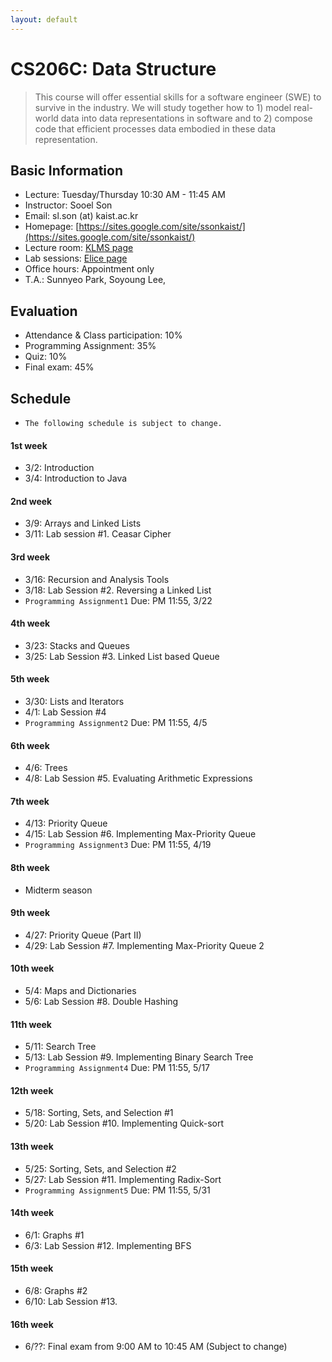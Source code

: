 ```yaml
---
layout: default
---
```


# **CS206C**: Data Structure

> This course will offer essential skills for a software engineer (SWE) to survive in the industry. We will study together how to 1) model real-world data into data representations in software and to 2) compose code that efficient processes data embodied in these data representation.  


## Basic Information
 * Lecture: Tuesday/Thursday 10:30 AM - 11:45 AM
 * Instructor: Sooel Son
 * Email: sl.son (at) kaist.ac.kr
 * Homepage: [https://sites.google.com/site/ssonkaist/](https://sites.google.com/site/ssonkaist/)
 * Lecture room: [KLMS page](https://klms.kaist.ac.kr/course/view.php?id=124894)
 * Lab sessions: [Elice page](https://kaist.elice.io/courses/8209/lectures/all) 
 * Office hours: Appointment only
 * T.A.: Sunnyeo Park, Soyoung Lee, 
 
## Evaluation
 * Attendance & Class participation: 10%
 * Programming Assignment: 35%
 * Quiz: 10%
 * Final exam: 45%

## Schedule

- `The following schedule is subject to change.`

#### 1st week
- 3/2: Introduction
- 3/4: Introduction to Java

#### 2nd week
- 3/9: Arrays and Linked Lists
- 3/11: Lab session #1. Ceasar Cipher

#### 3rd week
- 3/16: Recursion and Analysis Tools
- 3/18: Lab Session #2. Reversing a Linked List
- `Programming Assignment1` Due: PM 11:55, 3/22 

#### 4th week
- 3/23: Stacks and Queues
- 3/25: Lab Session #3. Linked List based Queue

#### 5th week
- 3/30: Lists and Iterators
- 4/1: Lab Session #4
- `Programming Assignment2` Due: PM 11:55, 4/5 
 
#### 6th week
- 4/6: Trees
- 4/8: Lab Session #5. Evaluating Arithmetic Expressions

#### 7th week
- 4/13: Priority Queue
- 4/15: Lab Session #6. Implementing Max-Priority Queue
- `Programming Assignment3` Due: PM 11:55, 4/19

#### 8th week
- Midterm season

#### 9th week
- 4/27: Priority Queue (Part II)
- 4/29: Lab Session #7. Implementing Max-Priority Queue 2
  
#### 10th week
- 5/4: Maps and Dictionaries
- 5/6: Lab Session #8. Double Hashing

#### 11th week
- 5/11: Search Tree
- 5/13: Lab Session #9. Implementing Binary Search Tree
- `Programming Assignment4` Due: PM 11:55, 5/17
  
#### 12th week
- 5/18: Sorting, Sets, and Selection #1
- 5/20: Lab Session #10. Implementing Quick-sort
  
#### 13th week
- 5/25: Sorting, Sets, and Selection #2
- 5/27: Lab Session #11. Implementing Radix-Sort
- `Programming Assignment5` Due: PM 11:55, 5/31

#### 14th week
- 6/1: Graphs #1
- 6/3: Lab Session #12. Implementing BFS

#### 15th week
- 6/8: Graphs #2
- 6/10: Lab Session #13.

#### 16th week
- 6/??: Final exam from 9:00 AM to 10:45 AM (Subject to change)
